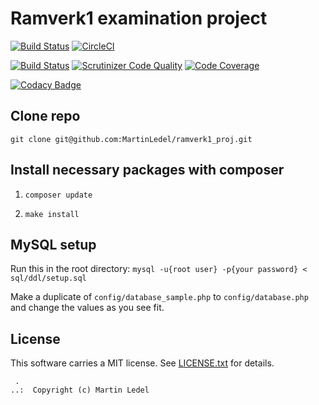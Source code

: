 Ramverk1 examination project
==================================

[![Build Status](https://travis-ci.org/MartinLedel/ramverk1_proj.svg?branch=master)](https://travis-ci.org/MartinLedel/ramverk1_proj)
[![CircleCI](https://circleci.com/gh/MartinLedel/ramver1_proj.svg?style=svg)](https://circleci.com/gh/MartinLedel/ramver1_proj)

[![Build Status](https://scrutinizer-ci.com/g/MartinLedel/ramver1_proj/badges/build.png?b=master)](https://scrutinizer-ci.com/g/MartinLedel/ramver1_proj/build-status/master)
[![Scrutinizer Code Quality](https://scrutinizer-ci.com/g/MartinLedel/ramver1_proj/badges/quality-score.png?b=master)](https://scrutinizer-ci.com/g/MartinLedel/ramver1_proj/?branch=master)
[![Code Coverage](https://scrutinizer-ci.com/g/MartinLedel/ramver1_proj/badges/coverage.png?b=master)](https://scrutinizer-ci.com/g/MartinLedel/ramver1_proj/?branch=master)

[![Codacy Badge](https://api.codacy.com/project/badge/Grade/a047b0951f6c452fb8c79f023ed7cf0c)](https://www.codacy.com/manual/MartinLedel/ramver1_proj?utm_source=github.com&amp;utm_medium=referral&amp;utm_content=MartinLedel/ramver1_proj&amp;utm_campaign=Badge_Grade)

Clone repo
------------------------------------

`git clone git@github.com:MartinLedel/ramverk1_proj.git`

Install necessary packages with composer
------------------------------------

1.  `composer update`

2.  `make install`

MySQL setup
------------------------------------

Run this in the root directory: `mysql -u{root user} -p{your password} < sql/ddl/setup.sql`

Make a duplicate of `config/database_sample.php` to `config/database.php` and change the values as you see fit.

License
------------------

This software carries a MIT license. See [LICENSE.txt](LICENSE.txt) for details.

```text
 .  
..:  Copyright (c) Martin Ledel
```
